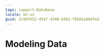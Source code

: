 ```yaml
---
tags: support-Database
locale: en-us
guid: 2c9d7652-4547-4340-b562-fbb81a88dfed
---
```


# Modeling Data
